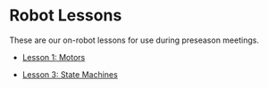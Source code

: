 # Robot Lessons
These are our on-robot lessons for use during preseason meetings.

 * [Lesson 1: Motors](./1_motors.md)
 <!-- * [Lesson 2: Reserved](#reserved) DO NOT MAKE A LESSON 2-->
 * [Lesson 3: State Machines](./3_statemachines.md)
